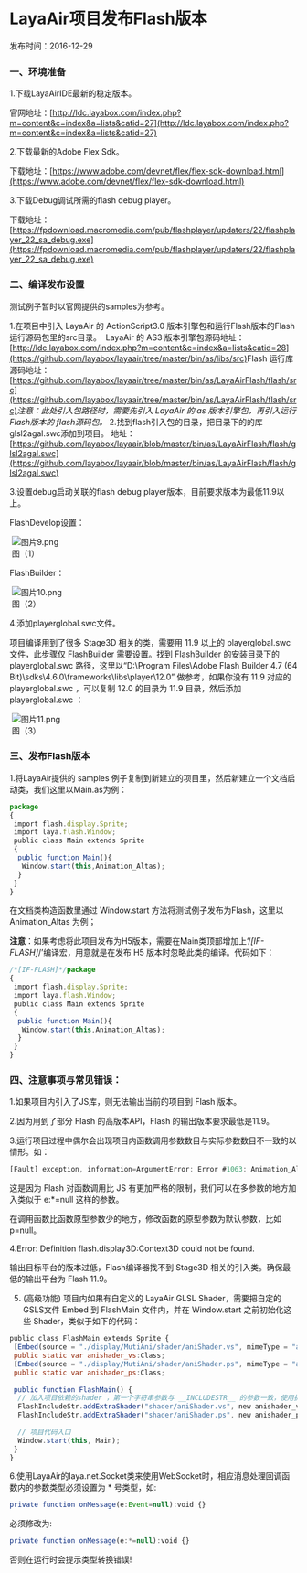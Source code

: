 # LayaAir项目发布Flash版本

发布时间：2016-12-29

### 一、环境准备

1.下载LayaAirIDE最新的稳定版本。

官网地址：[http://ldc.layabox.com/index.php?m=content&c=index&a=lists&catid=27](http://ldc.layabox.com/index.php?m=content&c=index&a=lists&catid=27) 

2.下载最新的Adobe Flex Sdk。

下载地址：[https://www.adobe.com/devnet/flex/flex-sdk-download.html](https://www.adobe.com/devnet/flex/flex-sdk-download.html)

3.下载Debug调试所需的flash debug player。

下载地址：[https://fpdownload.macromedia.com/pub/flashplayer/updaters/22/flashplayer_22_sa_debug.exe](https://fpdownload.macromedia.com/pub/flashplayer/updaters/22/flashplayer_22_sa_debug.exe)

 

### 二、编译发布设置

测试例子暂时以官网提供的samples为参考。

1.在项目中引入 LayaAir 的 ActionScript3.0 版本引擎包和运行Flash版本的Flash运行源码包里的src目录。
​        LayaAir 的 AS3 版本引擎包源码地址：[http://ldc.layabox.com/index.php?m=content&c=index&a=lists&catid=28](https://github.com/layabox/layaair/tree/master/bin/as/libs/src)
​        Flash 运行库源码地址：[https://github.com/layabox/layaair/tree/master/bin/as/LayaAirFlash/flash/src](https://github.com/layabox/layaair/tree/master/bin/as/LayaAirFlash/flash/src)
​        *注意：此处引入包路径时，需要先引入 LayaAir 的 as 版本引擎包，再引入运行Flash版本的 flash源码包。*
​        2.找到flash引入包的目录，把目录下的的库glsl2agal.swc添加到项目。
​        地址：[https://github.com/layabox/layaair/blob/master/bin/as/LayaAirFlash/flash/glsl2agal.swc](https://github.com/layabox/layaair/blob/master/bin/as/LayaAirFlash/flash/glsl2agal.swc)

3.设置debug启动关联的flash debug player版本，目前要求版本为最低11.9以上。

FlashDevelop设置：

​        ![图片9.png](img/1.png)<br/>
​    图（1）

FlashBuilder：

​        ![图片10.png](img/2.png)<br/>
​    图（2）


4.添加playerglobal.swc文件。

项目编译用到了很多 Stage3D 相关的类，需要用 11.9 以上的 playerglobal.swc 文件，此步骤仅 FlashBuilder 需要设置。找到 FlashBuilder 的安装目录下的 playerglobal.swc 路径，这里以“D:\Program Files\Adobe Flash Builder 4.7 (64 Bit)\sdks\4.6.0\frameworks\libs\player\12.0” 做参考，如果你没有 11.9 对应的 playerglobal.swc ，可以复制 12.0 的目录为 11.9 目录，然后添加 playerglobal.swc ：

​        ![图片11.png](img/3.png)<br/>
​    图（3）


### 三、发布Flash版本

 

1.将LayaAir提供的 samples 例子复制到新建立的项目里，然后新建立一个文档启动类，我们这里以Main.as为例：

```javascript
package
{
 import flash.display.Sprite;
 import laya.flash.Window;
 public class Main extends Sprite
 {
  public function Main(){
   Window.start(this,Animation_Altas);
  }
 }
}
```

在文档类构造函数里通过 Window.start 方法将测试例子发布为Flash，这里以 Animation_Altas 为例；

**注意**：如果考虑将此项目发布为H5版本，需要在Main类顶部增加上‘/*[IF-FLASH]*/’编译宏，用意就是在发布 H5 版本时忽略此类的编译。代码如下：

```javascript
/*[IF-FLASH]*/package
{
 import flash.display.Sprite;
 import laya.flash.Window;
 public class Main extends Sprite
 {
  public function Main(){
   Window.start(this,Animation_Altas);
  }
 }
}
```

### 四、注意事项与常见错误：

1.如果项目内引入了JS库，则无法输出当前的项目到 Flash 版本。

2.因为用到了部分 Flash 的高版本API，Flash 的输出版本要求最低是11.9。

3.运行项目过程中偶尔会出现项目内函数调用参数数目与实际参数数目不一致的以情形。如：

```javascript
[Fault] exception, information=ArgumentError: Error #1063: Animation_Altas/createAnimation() 的参数数量不匹配。应该有 0 个，当前为 1 个。
```

这是因为 Flash 对函数调用比 JS 有更加严格的限制，我们可以在多参数的地方加入类似于 e:*=null 这样的参数。

在调用函数比函数原型参数少的地方，修改函数的原型参数为默认参数，比如p=null。

4.Error: Definition flash.display3D:Context3D could not be found.

输出目标平台的版本过低，Flash编译器找不到 Stage3D 相关的引入类。确保最低的输出平台为 Flash 11.9。

5. (高级功能) 项目内如果有自定义的 LayaAir GLSL Shader，需要把自定的 GSLS文件 Embed 到 FlashMain 文件内，并在 Window.start 之前初始化这些 Shader，类似于如下的代码：

 

```javascript
public class FlashMain extends Sprite {
 [Embed(source = "./display/MutiAni/shader/aniShader.vs", mimeType = "application/octet-stream")]
 public static var anishader_vs:Class;
 [Embed(source = "./display/MutiAni/shader/aniShader.ps", mimeType = "application/octet-stream")]
 public static var anishader_ps:Class;
  
 public function FlashMain() {
  // 加入项目依赖的shader ，第一个字符串参数与 __INCLUDESTR__ 的参数一致，使用扩展Shader必须使用。
  FlashIncludeStr.addExtraShader("shader/aniShader.vs", new anishader_vs);
  FlashIncludeStr.addExtraShader("shader/aniShader.ps", new anishader_ps);
   
  // 项目代码入口
  Window.start(this, Main);
 }
}
```

6.使用LayaAir的laya.net.Socket类来使用WebSocket时，相应消息处理回调函数内的参数类型必须设置为 * 号类型，如:

```javascript
private function onMessage(e:Event=null):void {}
```

必须修改为:

```javascript
private function onMessage(e:*=null):void {}
```

否则在运行时会提示类型转换错误!

